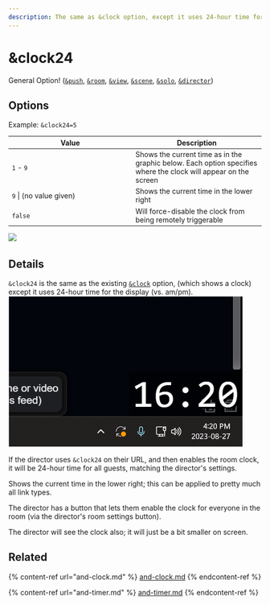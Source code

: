 ```yaml
---
description: The same as &clock option, except it uses 24-hour time for the display
---
```


# \&clock24

General Option! ([`&push`](../../source-settings/push.md), [`&room`](../../general-settings/room.md), [`&view`](../view-parameters/view.md), [`&scene`](../view-parameters/scene.md), [`&solo`](../mixer-scene-parameters/and-solo.md), [`&director`](../../viewers-settings/director.md))

## Options

Example: `&clock24=5`

<table><thead><tr><th width="232">Value</th><th>Description</th></tr></thead><tbody><tr><td><code>1</code> - <code>9</code></td><td>Shows the current time as in the graphic below. Each option specifies where the clock will appear on the screen</td></tr><tr><td><code>9</code> | (no value given)</td><td>Shows the current time in the lower right</td></tr><tr><td><code>false</code></td><td>Will force-disable the clock from being remotely triggerable</td></tr></tbody></table>

![](<../../.gitbook/assets/image (1) (10).png>)

## Details

`&clock24` is the same as the existing [`&clock`](and-clock.md) option, (which shows a clock) except it uses 24-hour time for the display (vs. am/pm).\
![](<../../.gitbook/assets/image (6) (1).png>)

If the director uses `&clock24` on their URL, and then enables the room clock, it will be 24-hour time for all guests, matching the director's settings.

Shows the current time in the lower right; this can be applied to pretty much all link types.

The director has a button that lets them enable the clock for everyone in the room (via the director's room settings button).

The director will see the clock also; it will just be a bit smaller on screen.

## Related

{% content-ref url="and-clock.md" %}
[and-clock.md](and-clock.md)
{% endcontent-ref %}

{% content-ref url="and-timer.md" %}
[and-timer.md](and-timer.md)
{% endcontent-ref %}
